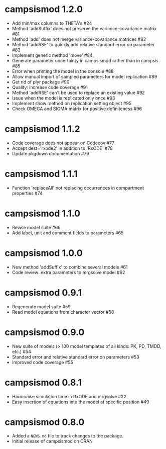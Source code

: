 # campsismod 1.2.0

* Add min/max columns to THETA's #24
* Method 'addSuffix' does not preserve the variance-covariance matrix #81
* Method 'add' does not merge variance-covariance matrices #82
* Method 'addRSE' to quickly add relative standard error on parameter #83
* Implement generic method 'move' #84
* Generate parameter uncertainty in campsismod rather than in campsis #85
* Error when printing the model in the console #88
* Allow manual import of sampled parameters for model replication #89
* Get rid of plyr package #90
* Quality: increase code coverage #91
* Method 'addRSE' can't be used to replace an existing value #92
* Issue when the model is replicated only once #93
* Implement show method on replication setting object #95
* Check OMEGA and SIGMA matrix for positive definiteness #96

# campsismod 1.1.2

* Code coverage does not appear on Codecov #77
* Accept dest='rxode2' in addition to 'RxODE' #78
* Update pkgdown documentation #79

# campsismod 1.1.1

* Function 'replaceAll' not replacing occurrences in compartment properties #74

# campsismod 1.1.0

* Revise model suite #66
* Add label, unit and comment fields to parameters #65

# campsismod 1.0.0

* New method 'addSuffix' to combine several models #61
* Code review: extra parameters to mrgsolve model #62

# campsismod 0.9.1

* Regenerate model suite #59
* Read model equations from character vector #58

# campsismod 0.9.0

* New suite of models (> 100 model templates of all kinds: PK, PD, TMDD, etc.) #54
* Standard error and relative standard error on parameters #53
* Improved code coverage #55

# campsismod 0.8.1

* Harmonise simulation time in RxODE and mrgsolve #22
* Easy insertion of equations into the model at specific position #49

# campsismod 0.8.0

* Added a `NEWS.md` file to track changes to the package.
* Initial release of campsismod on CRAN
